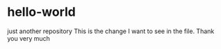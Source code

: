 # hello-world
just another repository
This is the change I want to see in the file.
Thank you very much
